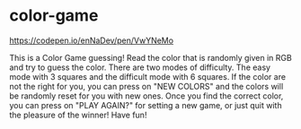 # color-game

https://codepen.io/enNaDev/pen/VwYNeMo

This is a Color Game guessing! 
Read the color that is randomly given in RGB and try to guess the color. 
There are two modes of difficulty.
The easy mode with 3 squares and the difficult mode with 6 squares. 
If the color are not the right for you, you can press on "NEW COLORS" and the colors will be randomly reset for you with new ones.
Once you find the correct color, you can press on "PLAY AGAIN?" for setting a new game, or just quit with the pleasure of the winner!
Have fun!
